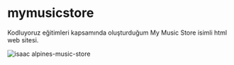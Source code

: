 # mymusicstore
Kodluyoruz eğitimleri kapsamında oluşturduğum My Music Store isimli html web sitesi.

![isaac alpines-music-store](https://user-images.githubusercontent.com/85029828/160814126-d3d48d2f-e158-4a40-a4cd-9d6eff31c3b1.png)
